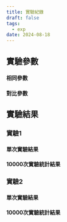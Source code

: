 ```yaml
---
title: 實驗紀錄
draft: false
tags:
  - exp
date: 2024-08-18
---
```

## 實驗參數
#### 相同參數

#### 對比參數

## 實驗結果
### 實驗1

#### 單次實驗結果

#### 10000次實驗統計結果

### 實驗2

#### 單次實驗結果

#### 10000次實驗統計結果

